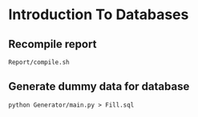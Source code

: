 # Introduction To Databases


## Recompile report 
```
Report/compile.sh
```

## Generate dummy data for database
```
python Generator/main.py > Fill.sql
```